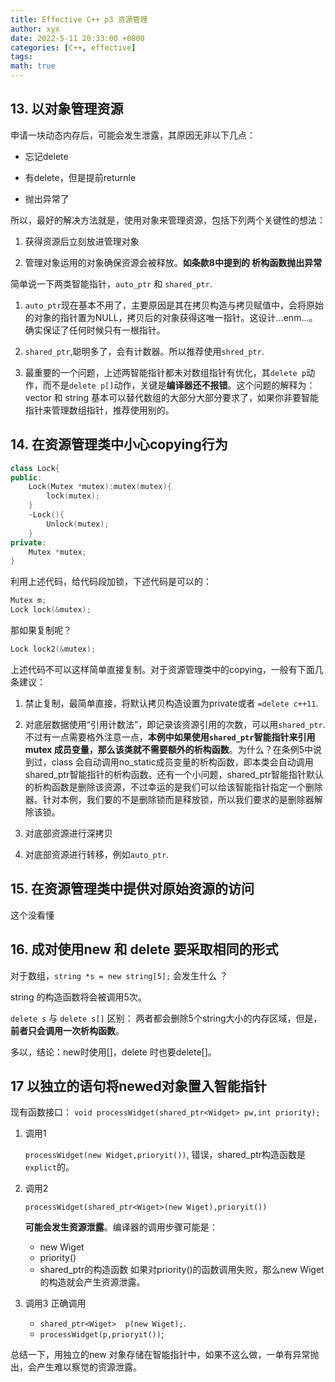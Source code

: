 ```yaml
---
title: Effective C++ p3 资源管理
author: xyx
date: 2022-5-11 20:33:00 +0800
categories: [C++, effective]
tags: 
math: true
---
```


## 13. 以对象管理资源

申请一块动态内存后，可能会发生泄露，其原因无非以下几点：

- 忘记delete

- 有delete，但是提前returnle

- 抛出异常了

所以，最好的解决方法就是，使用对象来管理资源，包括下列两个关键性的想法：

1. 获得资源后立刻放进管理对象

2. 管理对象运用的对象确保资源会被释放。**如条款8中提到的 析构函数抛出异常**

简单说一下两类智能指针，`auto_ptr` 和 `shared_ptr`.

1. `auto_ptr`现在基本不用了，主要原因是其在拷贝构造与拷贝赋值中，会将原始的对象的指针置为NULL，拷贝后的对象获得这唯一指针。这设计...enm...。确实保证了任何时候只有一根指针。

2. `shared_ptr`,聪明多了，会有计数器。所以推荐使用`shred_ptr`.

3. 最重要的一个问题，上述两智能指针都未对数组指针有优化，其`delete p`动作，而不是`delete p[]`动作，关键是**编译器还不报错**。这个问题的解释为：vector 和 string 基本可以替代数组的大部分大部分要求了，如果你非要智能指针来管理数组指针，推荐使用别的。

## 14. 在资源管理类中小心copying行为

```cpp
class Lock{
public:
    Lock(Mutex *mutex):mutex(mutex){
        lock(mutex);
    }
    ~Lock(){
        Unlock(mutex);
    }
private:
    Mutex *mutex;
}
```

利用上述代码，给代码段加锁，下述代码是可以的：

```cpp
Mutex m;
Lock lock(&mutex);
```

那如果复制呢？

```cpp
Lock lock2(&mutex);
```

上述代码不可以这样简单直接复制。对于资源管理类中的copying，一般有下面几条建议：

1. 禁止复制，最简单直接，将默认拷贝构造设置为private或者 `=delete c++11`.

2. 对底层数据使用“引用计数法”，即记录该资源引用的次数，可以用`shared_ptr`.不过有一点需要格外注意一点，**本例中如果使用`shared_ptr`智能指针来引用mutex 成员变量，那么该类就不需要额外的析构函数**。为什么？在条例5中说到过，class 会自动调用no_static成员变量的析构函数，即本类会自动调用shared_ptr智能指针的析构函数。还有一个小问题，shared_ptr智能指针默认的析构函数是删除该资源，不过幸运的是我们可以给该智能指针指定一个删除器。针对本例，我们要的不是删除锁而是释放锁，所以我们要求的是删除器解除该锁。

3. 对底部资源进行深拷贝

4. 对底部资源进行转移，例如`auto_ptr`.

## 15. 在资源管理类中提供对原始资源的访问

这个没看懂

## 16. 成对使用new 和 delete 要采取相同的形式

对于数组，`string *s = new string[5];` 会发生什么 ？

string 的构造函数将会被调用5次。

`delete s` 与 `delete s[]` 区别：
两者都会删除5个string大小的内存区域，但是，**前者只会调用一次析构函数**。

多以，结论：new时使用[]，delete 时也要delete[]。

## 17 以独立的语句将newed对象置入智能指针

现有函数接口：
`void processWidget(shared_ptr<Widget> pw,int priority);`

1. 调用1

    `processWidget(new Widget,prioryit())`, 错误，shared_ptr构造函数是`explict`的。

2. 调用2

    `processWidget(shared_ptr<Wiget>(new Wiget),prioryit())`

    **可能会发生资源泄露**。编译器的调用步骤可能是：
    - new Wiget
    - priority()
    - shared_ptr的构造函数
    如果对priority()的函数调用失败，那么new Wiget的构造就会产生资源泄露。

3. 调用3 正确调用

    - `shared_ptr<Wiget>  p(new Wiget);`.   
    - `processWidget(p,prioryit())`;

总结一下，用独立的new 对象存储在智能指针中，如果不这么做，一单有异常抛出，会产生难以察觉的资源泄露。

